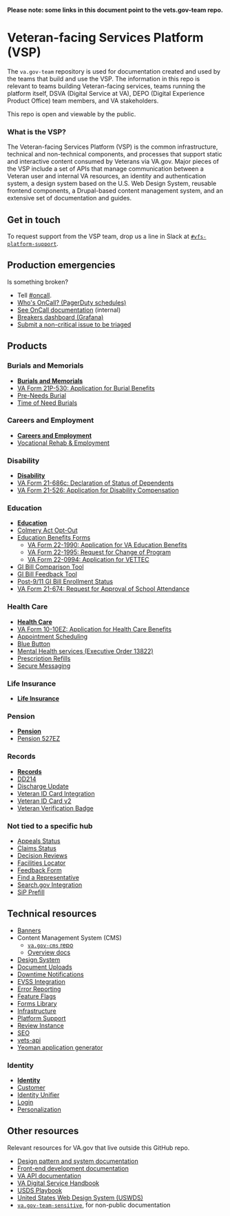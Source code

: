 __Please note: some links in this document point to the vets.gov-team repo.__

# Veteran-facing Services Platform (VSP)
The `va.gov-team` repository is used for documentation created and used by the teams that build and use the VSP. The information in this repo is relevant to teams building Veteran-facing services, teams running the platform itself, DSVA (Digital Service at VA), DEPO (Digital Experience Product Office) team members, and VA stakeholders.

This repo is open and viewable by the public.

### What is the VSP?
The Veteran-facing Services Platform (VSP) is the common infrastructure, technical and non-technical components, and processes that support static and interactive content consumed by Veterans via VA.gov. Major pieces of the VSP include a set of APIs that manage communication between a Veteran user and internal VA resources, an identity and authentication system, a design system based on the U.S. Web Design System, reusable frontend components, a Drupal-based content management system, and an extensive set of documentation and guides.

## Get in touch

To request support from the VSP team, drop us a line in Slack at [`#vfs-platform-support`](https://dsva.slack.com/messages/CBU0KDSB1).


<!--
 TODO: update org chart
 * [Org chart](https://github.com/department-of-veterans-affairs/vets.gov-team/blob/master/Administrative/org-chart.md) (internal, out of date)
 -->

## Production emergencies

Is something broken?

* Tell [#oncall](https://dsva.slack.com/messages/C30LCU8S3).
* [Who's OnCall? (PagerDuty schedules)](https://dsva.pagerduty.com/schedules)
* [See OnCall documentation](https://github.com/department-of-veterans-affairs/vets.gov-team/tree/master/Practice%20Areas/Engineering/OnCall) (internal)
* [Breakers dashboard (Grafana)](http://grafana.vetsgov-internal/dashboard/db/breakers?orgId=1)
* [Submit a non-critical issue to be triaged](https://github.com/department-of-veterans-affairs/va.gov-team/issues/new?assignees=&labels=triage%2C+triage-incident&template=triage-incident-template.md&title=)

## Products

### Burials and Memorials

* [**Burials and Memorials**](https://github.com/department-of-veterans-affairs/va.gov-team/tree/master/products/burials-memorials)
* [VA Form 21P-530: Application for Burial Benefits
](https://github.com/department-of-veterans-affairs/vets.gov-team/tree/master/Products/Burials%20and%20memorials/Burial%20530)
* [Pre-Needs Burial](https://github.com/department-of-veterans-affairs/va.gov-team/tree/master/products/burials-memorials/pre-need)
* [Time of Need Burials](https://github.com/department-of-veterans-affairs/vets.gov-team/tree/master/Products/Burials%20and%20memorials/Time-of-Need-Burials)

### Careers and Employment

* [**Careers and Employment**](https://github.com/department-of-veterans-affairs/va.gov-team/tree/master/products/education-careers)
* [Vocational Rehab & Employment](https://github.com/department-of-veterans-affairs/va.gov-team/tree/master/products/education-careers/vocational-rehab)

### Disability

* [**Disability**](https://github.com/department-of-veterans-affairs/va.gov-team/tree/master/products/disability)
* [VA Form 21-686c: Declaration of Status of Dependents](https://github.com/department-of-veterans-affairs/vets.gov-team/tree/master/Products/Disability/Declare%20Dependent%20686)
* [VA Form 21-526: Application for Disability Compensation](https://github.com/department-of-veterans-affairs/vets.gov-team/tree/master/Products/Disability/Disability%20526EZ)

### Education

* [**Education**](https://github.com/department-of-veterans-affairs/va.gov-team/tree/master/products/education-careers)
* [Colmery Act Opt-Out](https://github.com/department-of-veterans-affairs/va.gov-team/tree/master/products/education-careers/opt-out)
* [Education Benefits Forms](https://github.com/department-of-veterans-affairs/va.gov-team/tree/master/products/education-careers/application)
    * [VA Form 22-1990: Application for VA Education Benefits](https://github.com/department-of-veterans-affairs/vets.gov-team/tree/master/Products/Education/Education%20Benefits%20Apps/1990)
    * [VA Form 22-1995: Request for Change of Program](https://github.com/department-of-veterans-affairs/vets.gov-team/tree/master/Products/Education/Education%20Benefits%20Apps/1995)
    * [VA Form 22-0994: Application for VETTEC](https://github.com/department-of-veterans-affairs/vets.gov-team/tree/master/Products/Education/Education%20Benefits%20Apps/VETTEC%200994)
* [GI Bill Comparison Tool](https://github.com/department-of-veterans-affairs/va.gov-team/tree/master/products/education-careers/school-comparison-tool)
* [GI Bill Feedback Tool](https://github.com/department-of-veterans-affairs/va.gov-team/tree/master/products/education-careers/school-feedback-tool)
* [Post-9/11 GI Bill Enrollment Status](https://github.com/department-of-veterans-affairs/vets.gov-team/tree/master/Products/Education/Post-911%20GI%20Bill%20Statement%20of%20Benefits)
* [VA Form 21-674: Request for Approval of School Attendance](https://github.com/department-of-veterans-affairs/vets.gov-team/tree/master/Products/Education/School%20Attendance%20674)

### Health Care

* [**Health Care**](https://github.com/department-of-veterans-affairs/va.gov-team/tree/master/products/health-care)
* [VA Form 10-10EZ: Application for Health Care Benefits](https://github.com/department-of-veterans-affairs/vets.gov-team/tree/master/Products/Health%20care/HealthApplication)
* [Appointment Scheduling](https://github.com/department-of-veterans-affairs/va.gov-team/tree/master/products/health-care/appointments)
* [Blue Button](https://github.com/department-of-veterans-affairs/va.gov-team/tree/master/products/health-care/medical-records)
* [Mental Health services (Executive Order 13822)](https://github.com/department-of-veterans-affairs/vets.gov-team/tree/master/Products/Health%20care/Mental%20Health%20EO)
* [Prescription Refills](https://github.com/department-of-veterans-affairs/va.gov-team/tree/master/products/health-care/prescription-refills)
* [Secure Messaging](https://github.com/department-of-veterans-affairs/va.gov-team/tree/master/products/health-care/secure-messaging)

### Life Insurance

* [**Life Insurance**](https://github.com/department-of-veterans-affairs/va.gov-team/tree/master/products/life-insurance)

### Pension

* [**Pension**](https://github.com/department-of-veterans-affairs/va.gov-team/tree/master/products/pension)
* [Pension 527EZ](https://github.com/department-of-veterans-affairs/vets.gov-team/tree/master/Products/Pension/Pension%20527EZ)

### Records

* [**Records**](https://github.com/department-of-veterans-affairs/va.gov-team/tree/master/products/veteran-military-records)
* [DD214](https://github.com/department-of-veterans-affairs/vets.gov-team/tree/master/Products/Records/DD214)
* [Discharge Update](https://github.com/department-of-veterans-affairs/vets.gov-team/tree/master/Products/Records/Discharge%20Update)
* [Veteran ID Card Integration](https://github.com/department-of-veterans-affairs/va.gov-team/tree/master/products/veteran-id-cards)
* [Veteran ID Card v2](https://github.com/department-of-veterans-affairs/va.gov-team/tree/master/products/veteran-id-cards)
* [Veteran Verification Badge](https://github.com/department-of-veterans-affairs/vets.gov-team/tree/master/Products/Records/Veteran-Verification-Badge)

### Not tied to a specific hub

* [Appeals Status](https://github.com/department-of-veterans-affairs/va.gov-team/tree/master/products/claim-appeal-status)
* [Claims Status](https://github.com/department-of-veterans-affairs/va.gov-team/tree/master/products/claim-appeal-status)
* [Decision Reviews](https://github.com/department-of-veterans-affairs/va.gov-team/tree/master/products/decision-reviews)
* [Facilities Locator](https://github.com/department-of-veterans-affairs/va.gov-team/tree/master/products/facilities/facility-locator)
* [Feedback Form](https://github.com/department-of-veterans-affairs/vets.gov-team/tree/master/Products/Global/FeedbackForm)
* [Find a Representative](https://github.com/department-of-veterans-affairs/vets.gov-team/tree/master/Products/Global/Find%20a%20Representative)
* [Search.gov Integration](https://github.com/department-of-veterans-affairs/va.gov-team/tree/master/products/global/search)
* [SiP Prefill](https://github.com/department-of-veterans-affairs/va.gov-team/tree/master/products/global/global-form-features)

## Technical resources

* [Banners](https://github.com/department-of-veterans-affairs/va.gov-team/tree/master/products/global/banners)
* Content Management System (CMS)
    * [`va.gov-cms` repo](https://github.com/department-of-veterans-affairs/va.gov-cms/)
    * [Overview docs](https://department-of-veterans-affairs.github.io/veteran-facing-services-tools/platform/architecture/cms/)
* [Design System](https://github.com/department-of-veterans-affairs/vets.gov-team/tree/master/Products/Platform/Design%20System)
* [Document Uploads](https://github.com/department-of-veterans-affairs/vets.gov-team/tree/master/Products/Platform/Document%20Uploads)
* [Downtime Notifications](https://github.com/department-of-veterans-affairs/vets.gov-team/tree/master/Products/Platform/Downtime%20Notifications)
* [EVSS Integration](https://github.com/department-of-veterans-affairs/vets.gov-team/tree/master/Products/Platform/EVSS%20Integration)
* [Error Reporting](https://github.com/department-of-veterans-affairs/vets.gov-team/tree/master/Products/Platform/Error-Reporting)
* [Feature Flags](https://github.com/department-of-veterans-affairs/vets.gov-team/tree/master/Products/Platform/FeatureFlags)
* [Forms Library](https://github.com/department-of-veterans-affairs/vets.gov-team/tree/master/Products/Platform/Forms%20Library)
* [Infrastructure](https://github.com/department-of-veterans-affairs/vets.gov-team/tree/master/Products/Platform/Infrastructure)
* [Platform Support](https://github.com/department-of-veterans-affairs/vets.gov-team/tree/master/Products/Platform/Platform%20Support)
* [Review Instance](https://github.com/department-of-veterans-affairs/vets.gov-team/tree/master/Products/Platform/ReviewInstance)
* [SEO](https://github.com/department-of-veterans-affairs/vets.gov-team/tree/master/Products/Platform/SEO)
* [vets-api](https://github.com/department-of-veterans-affairs/vets.gov-team/tree/master/Products/Platform/Vets-API)
* [Yeoman application generator](https://github.com/department-of-veterans-affairs/vets.gov-team/tree/master/Products/Platform/Yeoman%20application%20generator)

### Identity

* [**Identity**](https://github.com/department-of-veterans-affairs/va.gov-team/tree/master/products/identity-personalization)
* [Customer](https://github.com/department-of-veterans-affairs/vets.gov-team/tree/master/Products/Identity/Customer)
* [Identity Unifier](https://github.com/department-of-veterans-affairs/vets.gov-team/tree/master/Products/Identity/Identity%20Unifier)
* [Login](https://github.com/department-of-veterans-affairs/va.gov-team/tree/master/products/identity-personalization/login)
* [Personalization](https://github.com/department-of-veterans-affairs/va.gov-team/tree/master/products/identity-personalization/personalization%202.0) 

## Other resources

Relevant resources for VA.gov that live outside this GitHub repo.

* [Design pattern and system documentation](https://design.va.gov/)
* [Front-end development documentation](https://department-of-veterans-affairs.github.io/veteran-facing-services-tools/getting-started)
* [VA API documentation](https://developer.va.gov/)
* [VA Digital Service Handbook](https://department-of-veterans-affairs.github.io/va-digital-service-handbook/)
* [USDS Playbook](https://playbook.cio.gov/)
* [United States Web Design System (USWDS)](https://designsystem.digital.gov/)
* [`va.gov-team-sensitive`](https://github.com/department-of-veterans-affairs/va.gov-team-sensitive/), for non-public documentation
